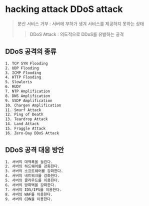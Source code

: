 # hacking attack DDoS attack

> 분산 서비스 거부 : 서버에 부하가 생겨 서비스를 제공하지 못하는 상태
>
> > DDoS Attack : 의도적으로 DDoS를 유발하는 공격

## DDoS 공격의 종류

```sh
1. TCP SYN Flooding
2. UDP Flooding
3. ICMP Flooding
4. HTTP Flooding
5. Slowloris
6. RUDY
7. NTP Amplification
8. DNS Amplification
9. SSDP Amplification
10. Chargen Amplification
11. Smurf Attack
12. Ping of Death
13. Teardrop Attack
14. Land Attack
15. Fraggle Attack
16. Zero-Day DDoS Attack
```

## DDoS 공격 대응 방안

```sh
1. 서버의 대역폭을 늘린다.
2. 서버의 하드웨어를 강화한다.
3. 서버의 소프트웨어를 강화한다.
4. 서버의 네트워크를 강화한다.
5. 서버의 클라우드를 이용한다.
6. 서버의 방화벽을 강화한다.
7. 서버의 IDS/IPS를 이용한다.
8. 서버의 WAF를 이용한다.
9. 서버의 CDN을 이용한다.
```

